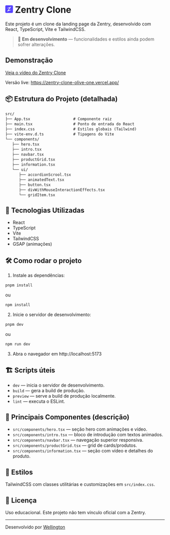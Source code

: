 
# <img src="./public/zentry-icon.png" width="24" height="24" alt="Zentry Icon" /> Zentry Clone 

Este projeto é um clone da landing page da Zentry, desenvolvido com React, TypeScript, Vite e TailwindCSS.

> 🚧 **Em desenvolvimento** — funcionalidades e estilos ainda podem sofrer alterações.

##  Demonstração

[Veja o vídeo do Zentry Clone](https://portfolio-lake-eta-46.vercel.app/assets/zentry-clone.mp4)

Versão live: https://zentry-clone-olive-one.vercel.app/

## 📦 Estrutura do Projeto (detalhada)

```
src/
├── App.tsx                   # Componente raiz
├── main.tsx                  # Ponto de entrada do React
├── index.css                 # Estilos globais (Tailwind)
├── vite-env.d.ts             # Tipagens do Vite
└── components/
   ├── hero.tsx
   ├── intro.tsx
   ├── navbar.tsx
   ├── productGrid.tsx
   ├── information.tsx
   └── ui/
      ├── accordionScrool.tsx
      ├── animatedText.tsx
      ├── button.tsx
      ├── divWithMouseInteractionEffects.tsx
      └── gridItem.tsx
```

## 🚀 Tecnologias Utilizadas

- React
- TypeScript
- Vite
- TailwindCSS
- GSAP (animações)

## 🛠️ Como rodar o projeto

1. Instale as dependências:

```bash
pnpm install
```

ou

```bash
npm install
```

2. Inicie o servidor de desenvolvimento:

```bash
pnpm dev
```

ou

```bash
npm run dev
```

3. Abra o navegador em http://localhost:5173

## 🏗️ Scripts úteis

- `dev` — inicia o servidor de desenvolvimento.
- `build` — gera a build de produção.
- `preview` — serve a build de produção localmente.
- `lint` — executa o ESLint.

## 📁 Principais Componentes (descrição)

- `src/components/hero.tsx` — seção hero com animações e vídeo.
- `src/components/intro.tsx` — bloco de introdução com textos animados.
- `src/components/navbar.tsx` — navegação superior responsiva.
- `src/components/productGrid.tsx` — grid de cards/produtos.
- `src/components/information.tsx` — seção com vídeo e detalhes do produto.

## 🎨 Estilos

TailwindCSS com classes utilitárias e customizações em `src/index.css`.

## 📄 Licença

Uso educacional. Este projeto não tem vínculo oficial com a Zentry.

---

Desenvolvido por [Wellington](https://github.com/wellington-tinho)
